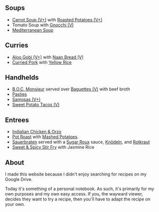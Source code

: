 
## Soups

* [Carrot Soup (V+)](recipes/main-dishes.md#carrot-soup) with [Roasted Potatoes (V+)](recipes/sauces-and-sides.md#roasted-potatoes)
* Tomato Soup with [Gnocchi (V)](recipes/sauces-and-sides.md#gnocchi)
* [Mediterranean Soup](recipes/main-dishes.md#mediterranean-soup)


## Curries

* [Aloo Gobi (V+)](recipes/main-dishes.md#aloo-gobi) with [Naan Bread (V)](recipes/food-lab.md#naan-bread)
* [Curried Pork](recipes/main-dishes.md#curried-pork) with [Yellow Rice](recipes/sauces-and-sides.md#yellow-rice)


## Handhelds

* [B.O.C. Monsieur](recipes/main-dishes.md#boc-monsieur) served over [Baguettes (V)](recipes/sauces-and-sides.md#baguettes) with beef broth
* [Pasties](recipes/food-lab.md#yooper-beef-wellington)
* [Samosas (V+)](recipes/shareables.md#samosas)
* [Sweet Potato Tacos (V)](recipes/main-dishes.md#sweet-potato-tacos)


## Entrees

* [Indialian Chicken & Orzo](recipes/main-dishes.md#indialian-chicken-orzo)
* [Pot Roast](recipes/food-lab.md#pot-roast) with [Mashed Potatoes](recipes/sauces-and-sides.md#mashed-potatoes).
* [Sauerbraten](recipes/main-dishes.md#sauerbraten) served with a [Sugar Roux](recipes/sauces-and-sides.md#sugar-roux) sauce, [Knödeln](recipes/sauces-and-sides.md#potato-dumplings), and [Rotkraut](recipes/sauces-and-sides.md#rotkraut)
* [Sweet & Spicy Stir Fry](recipes/main-dishes.md#stir-fry) with Jasmine Rice


## About

I made this website because I didn't enjoy searching for recipes on my Google Drive.

Today it's something of a personal notebook. As such, it's primarily for my own purposes and my own easy access. If you, the wayward viewer, decides they want to try a recipe, then you'll have to adapt the recipe on your own.
